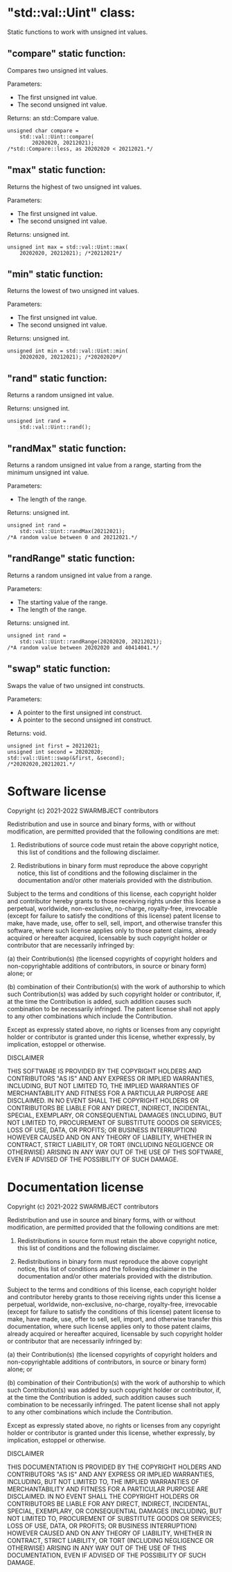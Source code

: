 # "std::val::Uint" class:

Static functions to work with unsigned int values.

## "compare" static function:

Compares two unsigned int values.

Parameters:
* The first unsigned int value.
* The second unsigned int value.

Returns: an std::Compare value.

```
unsigned char compare = 
	std::val::Uint::compare(
		20202020, 20212021);
/*std::Compare::less, as 20202020 < 20212021.*/
```

## "max" static function:

Returns the highest of two unsigned int values.

Parameters:
* The first unsigned int value.
* The second unsigned int value.

Returns: unsigned int.

```
unsigned int max = std::val::Uint::max(
	20202020, 20212021); /*20212021*/
```

## "min" static function:

Returns the lowest of two unsigned int values.

Parameters:
* The first unsigned int value.
* The second unsigned int value.

Returns: unsigned int.

```
unsigned int min = std::val::Uint::min(
	20202020, 20212021); /*20202020*/
```

## "rand" static function:

Returns a random unsigned int value.

Returns: unsigned int.

```
unsigned int rand =
	std::val::Uint::rand();
```
	
## "randMax" static function:

Returns a random unsigned int value from a range,
starting from the minimum unsigned int value.

Parameters:
* The length of the range.

Returns: unsigned int.

```
unsigned int rand =
	std::val::Uint::randMax(20212021);
/*A random value between 0 and 20212021.*/
```

## "randRange" static function:

Returns a random unsigned int value from a range.

Parameters:
* The starting value of the range.
* The length of the range.

Returns: unsigned int.

```
unsigned int rand =
	std::val::Uint::randRange(20202020, 20212021);
/*A random value between 20202020 and 40414041.*/
```

## "swap" static function:

Swaps the value of two unsigned int constructs.

Parameters:
* A pointer to the first unsigned int construct.
* A pointer to the second unsigned int construct.

Returns: void.

```
unsigned int first = 20212021;
unsigned int second = 20202020;
std::val::Uint::swap(&first, &second);
/*20202020,20212021.*/
```

# Software license

Copyright (c) 2021-2022 SWARMBJECT contributors

Redistribution and use in source and binary forms,
with or without modification, are permitted
provided that the following conditions are met:

1. Redistributions of source code must
retain the above copyright notice, this list
of conditions and the following disclaimer.

2. Redistributions in binary form must
reproduce the above copyright notice,
this list of conditions and the following 
disclaimer in the documentation and/or other 
materials provided with the distribution.

Subject to the terms and conditions of this
license, each copyright holder and contributor
hereby grants to those receiving rights under this
license a perpetual, worldwide, non-exclusive,
no-charge, royalty-free, irrevocable (except for
failure to satisfy the conditions of this license)
patent license to make, have made, use, offer to
sell, sell, import, and otherwise transfer this
software, where such license applies only to
those patent claims, already acquired or hereafter
acquired, licensable by such copyright holder or
contributor that are necessarily infringed by:

(a) their Contribution(s) (the licensed
copyrights of copyright holders and
non-copyrightable additions of contributors,
in source or binary form) alone; or

(b) combination of their Contribution(s)
with the work of authorship to which such
Contribution(s) was added by such copyright
holder or contributor, if, at the time the
Contribution is added, such addition causes
such combination to be necessarily infringed.
The patent license shall not apply to any other
combinations which include the Contribution.

Except as expressly stated above, no rights or
licenses from any copyright holder or contributor
is granted under this license, whether expressly,
by implication, estoppel or otherwise.

DISCLAIMER

THIS SOFTWARE IS PROVIDED BY THE COPYRIGHT HOLDERS
AND CONTRIBUTORS "AS IS" AND ANY EXPRESS OR
IMPLIED WARRANTIES, INCLUDING, BUT NOT LIMITED TO,
THE IMPLIED WARRANTIES OF MERCHANTABILITY AND
FITNESS FOR A PARTICULAR PURPOSE ARE DISCLAIMED.
IN NO EVENT SHALL THE COPYRIGHT HOLDERS OR
CONTRIBUTORS BE LIABLE FOR ANY DIRECT, INDIRECT,
INCIDENTAL, SPECIAL, EXEMPLARY, OR CONSEQUENTIAL
DAMAGES (INCLUDING, BUT NOT LIMITED TO,
PROCUREMENT OF SUBSTITUTE GOODS OR SERVICES;
LOSS OF USE, DATA, OR PROFITS; OR BUSINESS
INTERRUPTION) HOWEVER CAUSED AND ON ANY THEORY OF
LIABILITY, WHETHER IN CONTRACT, STRICT LIABILITY,
OR TORT (INCLUDING NEGLIGENCE OR OTHERWISE)
ARISING IN ANY WAY OUT OF THE USE OF THIS
SOFTWARE, EVEN IF ADVISED OF THE POSSIBILITY OF
SUCH DAMAGE.

# Documentation license

Copyright (c) 2021-2022 SWARMBJECT contributors

Redistribution and use in source and binary forms,
with or without modification, are permitted
provided that the following conditions are met:

1. Redistributions in source form must
retain the above copyright notice, this list
of conditions and the following disclaimer.

2. Redistributions in binary form must
reproduce the above copyright notice,
this list of conditions and the following 
disclaimer in the documentation and/or other 
materials provided with the distribution.

Subject to the terms and conditions of this
license, each copyright holder and contributor
hereby grants to those receiving rights under this
license a perpetual, worldwide, non-exclusive,
no-charge, royalty-free, irrevocable (except for
failure to satisfy the conditions of this license)
patent license to make, have made, use, offer to
sell, sell, import, and otherwise transfer this
documentation, where such license applies only to
those patent claims, already acquired or hereafter
acquired, licensable by such copyright holder or
contributor that are necessarily infringed by:

(a) their Contribution(s) (the licensed
copyrights of copyright holders and
non-copyrightable additions of contributors,
in source or binary form) alone; or

(b) combination of their Contribution(s)
with the work of authorship to which such
Contribution(s) was added by such copyright
holder or contributor, if, at the time the
Contribution is added, such addition causes
such combination to be necessarily infringed.
The patent license shall not apply to any other
combinations which include the Contribution.

Except as expressly stated above, no rights or
licenses from any copyright holder or contributor
is granted under this license, whether expressly,
by implication, estoppel or otherwise.

DISCLAIMER

THIS DOCUMENTATION IS PROVIDED BY THE COPYRIGHT HOLDERS
AND CONTRIBUTORS "AS IS" AND ANY EXPRESS OR
IMPLIED WARRANTIES, INCLUDING, BUT NOT LIMITED TO,
THE IMPLIED WARRANTIES OF MERCHANTABILITY AND
FITNESS FOR A PARTICULAR PURPOSE ARE DISCLAIMED.
IN NO EVENT SHALL THE COPYRIGHT HOLDERS OR
CONTRIBUTORS BE LIABLE FOR ANY DIRECT, INDIRECT,
INCIDENTAL, SPECIAL, EXEMPLARY, OR CONSEQUENTIAL
DAMAGES (INCLUDING, BUT NOT LIMITED TO,
PROCUREMENT OF SUBSTITUTE GOODS OR SERVICES;
LOSS OF USE, DATA, OR PROFITS; OR BUSINESS
INTERRUPTION) HOWEVER CAUSED AND ON ANY THEORY OF
LIABILITY, WHETHER IN CONTRACT, STRICT LIABILITY,
OR TORT (INCLUDING NEGLIGENCE OR OTHERWISE)
ARISING IN ANY WAY OUT OF THE USE OF THIS
DOCUMENTATION, EVEN IF ADVISED OF THE POSSIBILITY OF
SUCH DAMAGE.